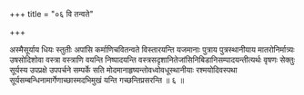 +++
title = "०६ वि तन्वते"

+++

अस्मैसूर्याय धियः स्तुतीः अपांसि कर्माणिचवितन्वते विस्तारयन्ति यजमानाः पुत्राय पुत्रस्थानीयाय मातरोनिर्मात्र्यः उषसोदिशोवा वस्त्रा वस्त्राणि वयन्ति निष्पादयन्ति वस्त्रसदृशानितेजांसिनिबिडानिसम्पादयन्तीत्यर्थः वृषणः सेक्तुः सूर्यस्य उपप्रक्षे उपपर्चने सम्पर्के सति मोदमानाहृष्यन्तोवध्वोवधूस्थानीयाः रश्मयोदिवस्पथा सूर्यसम्बन्धिनामार्गेणाच्छास्मदभिमुखं यन्ति गच्छन्तिप्रसरन्ति ॥ ६ ॥